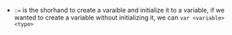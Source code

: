 * `:=` is the shorhand to create a varaible and initialize it to a variable, if we wanted to create a variable without initializing it, we can `var <variable> <type>`
